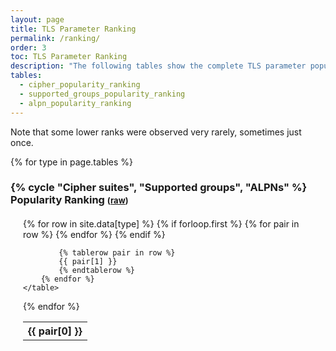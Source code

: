 ```yaml
---
layout: page
title: TLS Parameter Ranking
permalink: /ranking/
order: 3
toc: TLS Parameter Ranking
description: "The following tables show the complete TLS parameter popularity ranking from the paper together with the percentage of targets (IP address + domain name) supporting the specific value."
tables:
  - cipher_popularity_ranking
  - supported_groups_popularity_ranking
  - alpn_popularity_ranking
---
```



<style type="text/css">
    .tableContainer {
        height: 350px;
        overflow: scroll;
        margin: 20px;
    }

    .table {
        position: sticky;
        top: 0;
        width: 100%;
    }

</style>

Note that some lower ranks were observed very rarely, sometimes just once.

{% for type in page.tables %}

### {% cycle "Cipher suites", "Supported groups", "ALPNs" %} Popularity Ranking <font size=2>(<a href="https://raw.githubusercontent.com/pam2023-51-dissectls/pam2023-51-dissectls.github.io/main/_data/{{ type }}.csv">raw</a>)</font>

<div class="tableContainer">
    <table class="table">
        {% for row in site.data[type] %}
            {% if forloop.first %}
            <tr>
            {% for pair in row %}
                <th>{{ pair[0] }}</th>
            {% endfor %}
            </tr>
            {% endif %}

            {% tablerow pair in row %}
            {{ pair[1] }}
            {% endtablerow %}
        {% endfor %}
    </table>
</div>

{% endfor %}





